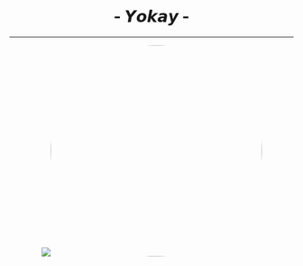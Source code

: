 <h1 align="center"> - 𝙔𝙤𝙠𝙖𝙮 - </h1>

---

<div align="center">
  <a href="https://discord.com/users/942113101556375582">
    <img src="https://lanyard.cnrad.dev/api/942113101556375582"><img src="https://i.imgur.com/H44wJ1B.png" width="375" style="border-radius:50%">
  </a>
</div>
